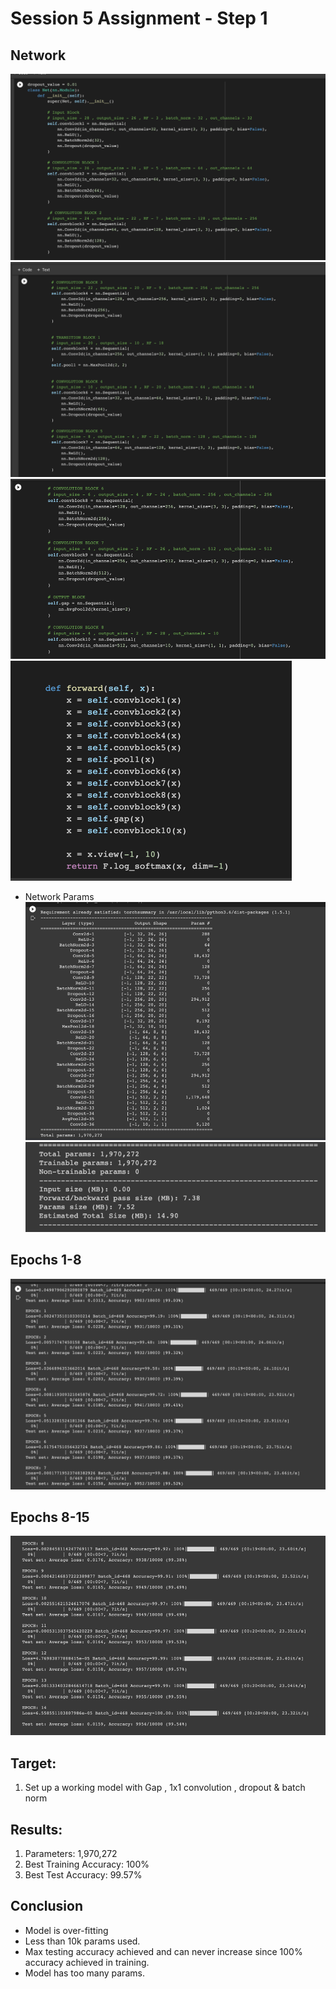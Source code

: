 # Session 5 Assignment - Step 1

## Network
![img.png](images/img.png)
![img_1.png](images/img_1.png)
![img_2.png](images/img_2.png)
![img_3.png](images/img_3.png)

- Network Params
![img_4.png](images/img_4.png)
  ![img_5.png](images/img_5.png)
  
## Epochs 1-8
![img_6.png](images/img_6.png)

## Epochs 8-15
![img_7.png](images/img_7.png)


## Target:

1.   Set up a working model with Gap , 1x1 convolution , dropout & batch norm

## Results:

1.   Parameters: 1,970,272
2.   Best Training Accuracy: 100%
3.   Best Test Accuracy: 99.57%

## Conclusion 

*   Model is over-fitting
*   Less than 10k params used.
*   Max testing accuracy achieved and can never increase since 100% accuracy achieved in training.
*   Model has too many params.